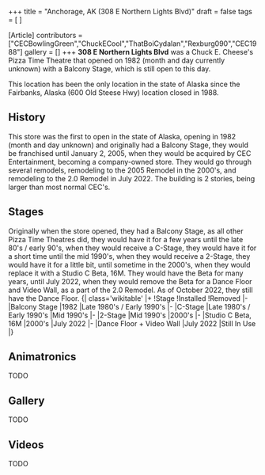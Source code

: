 +++
title = "Anchorage, AK (308 E Northern Lights Blvd)"
draft = false
tags = [ ]

[Article]
contributors = ["CECBowlingGreen","ChuckECool","ThatBoiCydalan","Rexburg090","CEC1988"]
gallery = []
+++
**308 E Northern Lights Blvd** was a Chuck E. Cheese's Pizza Time Theatre that opened on 1982 (month and day currently unknown) with a Balcony Stage, which is still open to this day.

This location has been the only location in the state of Alaska since the Fairbanks, Alaska (600 Old Steese Hwy) location closed in 1988.

## History ##
This store was the first to open in the state of Alaska, opening in 1982 (month and day unknown) and originally had a Balcony Stage, they would be franchised until January 2, 2005, when they would be acquired by CEC Entertainment, becoming a company-owned store. They would go through several remodels, remodeling to the 2005 Remodel in the 2000's, and remodeling to the 2.0 Remodel in July 2022. The building is 2 stories, being larger than most normal CEC's.

## Stages ##
Originally when the store opened, they had a Balcony Stage, as all other Pizza Time Theatres did, they would have it for a few years until the late 80's / early 90's, when they would receive a C-Stage, they would have it for a short time until the mid 1990's, when they would receive a 2-Stage, they would have it for a little bit, until sometime in the 2000's, when they would replace it with a Studio C Beta, 16M. They would have the Beta for many years, until July 2022, when they would remove the Beta for a Dance Floor and Video Wall, as a part of the 2.0 Remodel. As of October 2022, they still have the Dance Floor.
{| class='wikitable'
|+
!Stage
!Installed
!Removed
|-
|Balcony Stage
|1982
|Late 1980's / Early 1990's
|-
|C-Stage
|Late 1980's / Early 1990's
|Mid 1990's
|-
|2-Stage
|Mid 1990's
|2000's
|-
|Studio C Beta, 16M
|2000's
|July 2022
|-
|Dance Floor + Video Wall
|July 2022
|Still In Use
|}

## Animatronics ##
TODO

## Gallery ##
TODO

## Videos ##
TODO